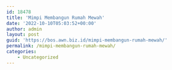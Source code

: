 ```yaml
---
id: 18478
title: 'Mimpi Membangun Rumah Mewah'
date: '2022-10-10T05:03:52+00:00'
author: admin
layout: post
guid: 'https://bos.awn.biz.id/mimpi-membangun-rumah-mewah/'
permalink: /mimpi-membangun-rumah-mewah/
categories:
    - Uncategorized
---
```


